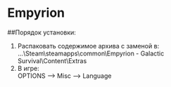 # Empyrion
##Порядок установки:
1.  Распаковать содержимое архива с заменой в: </br>
...\Steam\steamapps\common\Empyrion - Galactic Survival\Content\Extras
2.  В игре: </br>
OPTIONS —> Misc —> Language
